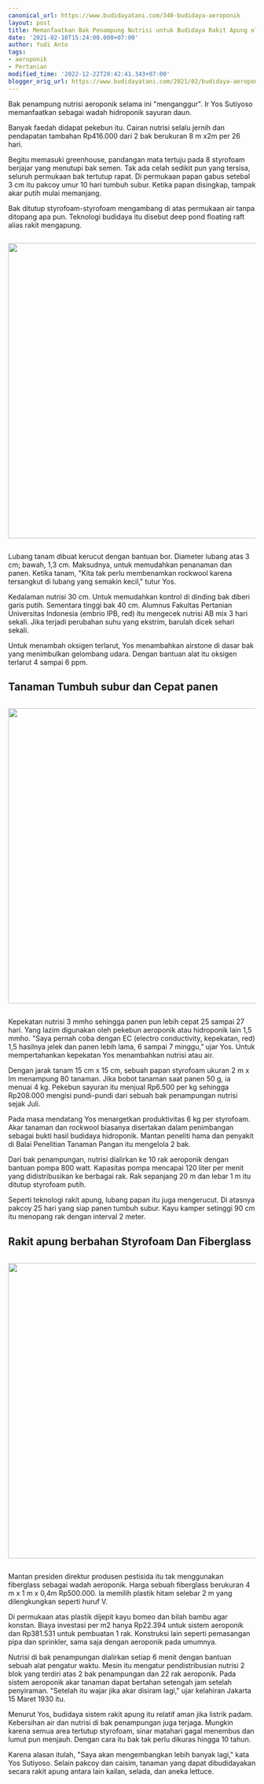 ```yaml
---
canonical_url: https://www.budidayatani.com/340-budidaya-aeroponik
layout: post
title: Memanfaatkan Bak Penampung Nutrisi untuk Budidaya Rakit Apung oleh Yos Sutiyoso
date: '2021-02-18T15:24:00.000+07:00'
author: Yudi Anto
tags:
- aeroponik
- Pertanian
modified_time: '2022-12-22T20:42:41.343+07:00'
blogger_orig_url: https://www.budidayatani.com/2021/02/budidaya-aeroponik-sistem-rakit-apung.html
---
```


<p>Bak penampung nutrisi aeroponik selama ini "menganggur". Ir Yos Sutiyoso memanfaatkan sebagai wadah hidroponik sayuran daun.</p>
<p>Banyak faedah didapat pekebun itu. Cairan nutrisi selalu jernih dan pendapatan tambahan Rp416.000 dari 2 bak berukuran 8 m x2m per 26 hari.</p>
<p>Begitu memasuki greenhouse, pandangan mata tertuju pada 8 styrofoam berjajar yang menutupi bak semen. Tak ada celah sedikit pun yang tersisa, seluruh permukaan bak tertutup rapat. Di permukaan papan gabus setebal 3 cm itu pakcoy umur 10 hari tumbuh subur. Ketika papan disingkap, tampak akar putih mulai memanjang.</p>
<p>Bak ditutup styrofoam-styrofoam mengambang di atas permukaan air tanpa ditopang apa pun. Teknologi budidaya itu disebut deep pond floating raft alias rakit mengapung.</p>
<div class="separator" style="clear: both;"><a href="https://blogger.googleusercontent.com/img/b/R29vZ2xl/AVvXsEitYwRzLJaIoSPSsUdUonRvQ8X-Feq9008Yq2bkliQIfdK1nhmq9o2IAS2aTaB_XTRcRQrGS8XLKpUxL0SyCgYoGRRshPmXLDpY5RJx5PjtPxUq5iN35KEJmOjQiYhucD4TyUPn4iyNLXhn1A_Frmvv-fKGFjmjbhsMOLYBk_XvzBKF0xqMqJR6LurIBQ/s768/aeroponik-1-768x480.jpg" style="display: block; padding: 1em 0; text-align: center; "><img alt="" border="0" width="600" data-original-height="480" data-original-width="768" src="https://blogger.googleusercontent.com/img/b/R29vZ2xl/AVvXsEitYwRzLJaIoSPSsUdUonRvQ8X-Feq9008Yq2bkliQIfdK1nhmq9o2IAS2aTaB_XTRcRQrGS8XLKpUxL0SyCgYoGRRshPmXLDpY5RJx5PjtPxUq5iN35KEJmOjQiYhucD4TyUPn4iyNLXhn1A_Frmvv-fKGFjmjbhsMOLYBk_XvzBKF0xqMqJR6LurIBQ/s600/aeroponik-1-768x480.jpg"/></a></div>
<p>Lubang tanam dibuat kerucut dengan bantuan bor. Diameter lubang atas 3 cm; bawah, 1,3 cm. Maksudnya, untuk memudahkan penanaman dan panen. Ketika tanam, "Kita tak perlu membenamkan rockwool karena tersangkut di lubang yang semakin kecil," tutur Yos.</p>
<p>Kedalaman nutrisi 30 cm. Untuk memudahkan kontrol di dinding bak diberi garis putih. Sementara tinggi bak 40 cm. Alumnus Fakultas Pertanian Universitas Indonesia (embrio IPB, red) itu mengecek nutrisi AB mix 3 hari sekali. Jika terjadi perubahan suhu yang ekstrim, barulah dicek sehari sekali.</p>
<p>Untuk menambah oksigen terlarut, Yos menambahkan airstone di dasar bak yang menimbulkan gelombang udara. Dengan bantuan alat itu oksigen terlarut 4 sampai 6 ppm.</p>
<h2 id="panen">Tanaman Tumbuh subur dan Cepat panen</h2>
<div class="separator" style="clear: both;"><a href="https://blogger.googleusercontent.com/img/b/R29vZ2xl/AVvXsEi10l9ySyVlChiSR8j8cJirpM6elxRB8FpOiTuqzDZAaiajmNvVu7l8pD2so-n8vbfSdkcL_LAQxfNsXkc3EFKSRekoec-K0NmhX09Qau5PXCXUmdSsA8E3faq1xUj7vJWd1LvUh2EPn3CCqa-MmSPTNxK_M9loYrGMl_E830xtlbdaZhvHhT51K5rAlQ/s1200/aeroponik1-1.jpg" style="display: block; padding: 1em 0; text-align: center; "><img alt="" border="0" width="600" data-original-height="793" data-original-width="1200" src="https://blogger.googleusercontent.com/img/b/R29vZ2xl/AVvXsEi10l9ySyVlChiSR8j8cJirpM6elxRB8FpOiTuqzDZAaiajmNvVu7l8pD2so-n8vbfSdkcL_LAQxfNsXkc3EFKSRekoec-K0NmhX09Qau5PXCXUmdSsA8E3faq1xUj7vJWd1LvUh2EPn3CCqa-MmSPTNxK_M9loYrGMl_E830xtlbdaZhvHhT51K5rAlQ/s600/aeroponik1-1.jpg"/></a></div>
<p>Kepekatan nutrisi 3 mmho sehingga panen pun lebih cepat 25 sampai 27 hari. Yang lazim digunakan oleh pekebun aeroponik atau hidroponik lain 1,5 mmho. "Saya pernah coba dengan EC (electro conductivity, kepekatan, red) 1,5 hasilnya jelek dan panen lebih lama, 6 sampai 7 minggu,&rdquo; ujar Yos. Untuk mempertahankan kepekatan Yos menambahkan nutrisi atau air.</p>
<p>Dengan jarak tanam 15 cm x 15 cm, sebuah papan styrofoam ukuran 2 m x lm menampung 80 tanaman. Jika bobot tanaman saat panen 50 g, ia menuai 4 kg. Pekebun sayuran itu menjual Rp6.500 per kg sehingga Rp208.000 mengisi pundi-pundi dari sebuah bak penampungan nutrisi sejak Juli.</p>
<p>Pada masa mendatang Yos menargetkan produktivitas 6 kg per styrofoam. Akar tanaman dan rockwool biasanya disertakan dalam penimbangan sebagai bukti hasil budidaya hidroponik. Mantan peneliti hama dan penyakit di Balai Penelitian Tanaman Pangan itu mengelola 2 bak.</p>
<p>Dari bak penampungan, nutrisi dialirkan ke 10 rak aeroponik dengan bantuan pompa 800 watt. Kapasitas pompa mencapai 120 liter per menit yang didistribusikan ke berbagai rak. Rak sepanjang 20 m dan lebar 1 m itu ditutup styrofoam putih.</p>
<p>Seperti teknologi rakit apung, lubang papan itu juga mengerucut. Di atasnya pakcoy 25 hari yang siap panen tumbuh subur. Kayu kamper setinggi 90 cm itu menopang rak dengan interval 2 meter.</p>
<h2 id="Memancing">Rakit apung berbahan Styrofoam Dan Fiberglass</h2>
<div class="separator" style="clear: both;"><a href="https://blogger.googleusercontent.com/img/b/R29vZ2xl/AVvXsEhm8ZPRVB3Qq082dmFxQ9fayNGl49BZLcnVTvmyTHfcQxy4Sy8c2PvILsSGbxJyA36gx2yppAEeAyNUEep9t3xNM4C_c9OjFVhn86ZQE1j21kiNMTfLfczwJ4uqX9oraI0DF-MJ8L3IW_rsm18n6aPlVGZn26axLRopdWovsrMNRXX7U7Agiij2bCmBog/s768/aeroponik2-1-768x477.jpg" style="display: block; padding: 1em 0; text-align: center; "><img alt="" border="0" width="600" data-original-height="477" data-original-width="768" src="https://blogger.googleusercontent.com/img/b/R29vZ2xl/AVvXsEhm8ZPRVB3Qq082dmFxQ9fayNGl49BZLcnVTvmyTHfcQxy4Sy8c2PvILsSGbxJyA36gx2yppAEeAyNUEep9t3xNM4C_c9OjFVhn86ZQE1j21kiNMTfLfczwJ4uqX9oraI0DF-MJ8L3IW_rsm18n6aPlVGZn26axLRopdWovsrMNRXX7U7Agiij2bCmBog/s600/aeroponik2-1-768x477.jpg"/></a></div>
<p>Mantan presiden direktur produsen pestisida itu tak menggunakan fiberglass sebagai wadah aeroponik. Harga sebuah fiberglass berukuran 4 m x 1 m x 0,4m Rp500.000. Ia memilih plastik hitam selebar 2 m yang dilengkungkan seperti huruf V.</p>
<p>Di permukaan atas plastik dijepit kayu bomeo dan bilah bambu agar konstan. Biaya investasi per m2 hanya Rp22.394 untuk sistem aeroponik dan Rp381.531 untuk pembuatan 1 rak. Konstruksi lain seperti pemasangan pipa dan sprinkler, sama saja dengan aeroponik pada umumnya.</p>
<p>Nutrisi di bak penampungan dialirkan setiap 6 menit dengan bantuan sebuah alat pengatur waktu. Mesin itu mengatur pendistribusian nutrisi 2 blok yang terdiri atas 2 bak penampungan dan 22 rak aeroponik. Pada sistem aeroponik akar tanaman dapat bertahan setengah jam setelah penyiraman. "Setelah itu wajar jika akar disiram lagi," ujar kelahiran Jakarta 15 Maret 1930 itu.</p>
<p>Menurut Yos, budidaya sistem rakit apung itu relatif aman jika listrik padam. Kebersihan air dan nutrisi di bak penampungan juga terjaga. Mungkin karena semua area tertutup styrofoam, sinar matahari gagal menembus dan lumut pun menjauh. Dengan cara itu bak tak perlu dikuras hingga 10 tahun.</p>
<p>Karena alasan itulah, "Saya akan mengembangkan lebih banyak lagi," kata Yos Sutiyoso. Selain pakcoy dan caisim, tanaman yang dapat dibudidayakan secara rakit apung antara lain kailan, selada, dan aneka lettuce.</p>